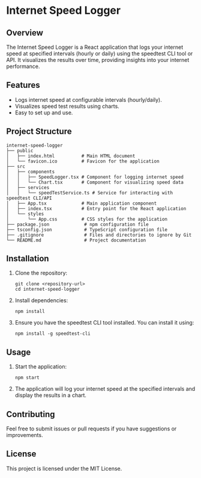 # Internet Speed Logger

## Overview
The Internet Speed Logger is a React application that logs your internet speed at specified intervals (hourly or daily) using the speedtest CLI tool or API. It visualizes the results over time, providing insights into your internet performance.

## Features
- Logs internet speed at configurable intervals (hourly/daily).
- Visualizes speed test results using charts.
- Easy to set up and use.

## Project Structure
```
internet-speed-logger
├── public
│   ├── index.html          # Main HTML document
│   └── favicon.ico         # Favicon for the application
├── src
│   ├── components
│   │   ├── SpeedLogger.tsx # Component for logging internet speed
│   │   └── Chart.tsx       # Component for visualizing speed data
│   ├── services
│   │   └── speedTestService.ts # Service for interacting with speedtest CLI/API
│   ├── App.tsx             # Main application component
│   ├── index.tsx           # Entry point for the React application
│   └── styles
│       └── App.css         # CSS styles for the application
├── package.json             # npm configuration file
├── tsconfig.json            # TypeScript configuration file
├── .gitignore               # Files and directories to ignore by Git
└── README.md                # Project documentation
```

## Installation
1. Clone the repository:
   ```
   git clone <repository-url>
   cd internet-speed-logger
   ```

2. Install dependencies:
   ```
   npm install
   ```

3. Ensure you have the speedtest CLI tool installed. You can install it using:
   ```
   npm install -g speedtest-cli
   ```

## Usage
1. Start the application:
   ```
   npm start
   ```

2. The application will log your internet speed at the specified intervals and display the results in a chart.

## Contributing
Feel free to submit issues or pull requests if you have suggestions or improvements.

## License
This project is licensed under the MIT License.